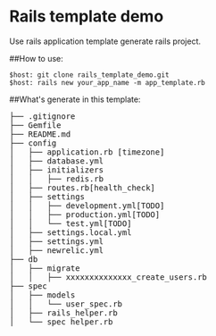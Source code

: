 # Rails template demo

Use rails application template generate rails project.

##How to use:

```
$host: git clone rails_template_demo.git
$host: rails new your_app_name -m app_template.rb
```

##What's generate in this template: 

<pre>
├── .gitignore
├── Gemfile
├── README.md
├── config
│   ├── application.rb [timezone]
│   ├── database.yml
│   ├── initializers
│   │   ├── redis.rb
│   ├── routes.rb[health_check]
│   ├── settings
│   │   ├── development.yml[TODO]
│   │   ├── production.yml[TODO]
│   │   └── test.yml[TODO]
│   ├── settings.local.yml
│   ├── settings.yml
│   ├── newrelic.yml
├── db
│   ├── migrate
│   │   ├── xxxxxxxxxxxxxx_create_users.rb
├── spec
│   ├── models
│   │   └── user_spec.rb
│   ├── rails_helper.rb
│   └── spec_helper.rb
</pre>

